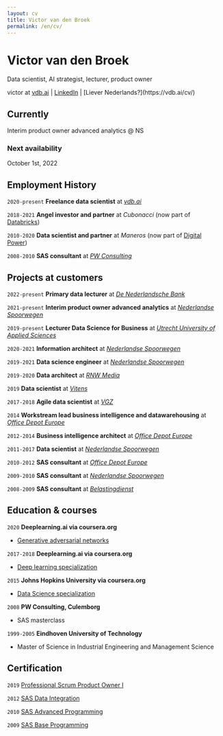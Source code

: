 ```yaml
---
layout: cv
title: Victor van den Broek
permalink: /en/cv/
---
```

# Victor van den Broek
Data scientist, AI strategist, lecturer, product owner

<div id="webaddress">
victor at <a href="https://vdb.ai/en/">vdb.ai</a> | <a href="https://www.linkedin.com/in/victorvdb/">LinkedIn</a> | [Liever Nederlands?](https://vdb.ai/cv/)
</div>


## Currently

Interim product owner advanced analytics @ NS

### Next availability

October 1st, 2022

## Employment History
`2020-present`
__Freelance data scientist__ at [_vdb.ai_](https://vdb.ai)

`2018-2021`
__Angel investor and partner__ at _Cubonacci_ (now part of [Databricks](https://databricks.com/blog/2021/07/02/a-shared-vision-for-data-teams-why-cubonacci-joined-databricks.html))

`2010-2020`
__Data scientist and partner__ at _Maneros_ (now part of [Digital Power](https://digital-power.com/maneros))

`2008-2010`
__SAS consultant__ at [_PW Consulting_](https://www.pwconsulting.nl)

## Projects at customers

`2022-present`
__Primary data lecturer__ at [_De Nederlandsche Bank_](https://www.dnb.nl/en/)

`2021-present`
__Interim product owner advanced analytics__ at [_Nederlandse Spoorwegen_](https://www.ns.nl/en)

`2019-present`
__Lecturer Data Science for Business__ at [_Utrecht University of Applied Sciences_](https://www.internatonalhu.com)

`2020-2021`
__Information architect__ at [_Nederlandse Spoorwegen_](https://www.ns.nl/en)

`2019-2021`
__Data science engineer__ at [_Nederlandse Spoorwegen_](https://www.ns.nl/en)

`2019-2020`
__Data architect__ at [_RNW Media_](https://www.rnw.org)

`2019`
__Data scientist__ at [_Vitens_](https://www.vitens.nl)

`2017-2018`
__Agile data scientist__ at [_VGZ_](https://www.vgz.nl/english)

`2014`
__Workstream lead business intelligence and datawarehousing__ at [_Office Depot Europe_](https://www.officedepot.eu)

`2012-2014`
__Business intelligence architect__ at [_Office Depot Europe_](https://www.officedepot.eu)

`2011-2017`
__Data scientist__ at [_Nederlandse Spoorwegen_](https://www.ns.nl/en)

`2010-2012`
__SAS consultant__ at [_Office Depot Europe_](https://www.officedepot.eu)

`2009-2010`
__SAS consultant__ at [_Nederlandse Spoorwegen_](https://www.ns.nl/en)

`2008-2009`
__SAS consultant__ at [_Belastingdienst_](https://www.belastingdienst.nl/wps/wcm/connect/en/individuals/individuals)


## Education & courses

`2020`
__Deeplearning.ai via coursera.org__
- [Generative adversarial networks](https://coursera.org/share/d1490e08649f1555629f246e82cae349)

`2017-2018`
__Deeplearning.ai via coursera.org__
- [Deep learning specialization](https://coursera.org/share/9632c7003388406a8c5efad9c727302a)

`2015`
__Johns Hopkins University via coursera.org__
- [Data Science specialization](https://coursera.org/share/785ee18a8f8355d65a8e50f434625206)

`2008`
__PW Consulting, Culemborg__
- SAS masterclass

`1999-2005`
__Eindhoven University of Technology__
- Master of Science in Industrial Engineering and Management Science


## Certification

`2019`
[Professional Scrum Product Owner I](https://www.credly.com/badges/f30f95e1-5fed-49bb-8e06-74cf9e5ff5ca/public_url)

`2012`
[SAS Data Integration](https://www.credly.com/badges/43a617e5-ad93-4f1a-8531-e1e239f6ba66/public_url)

`2010`
[SAS Advanced Programming](https://www.credly.com/badges/1359fb4a-7962-40d6-81e7-a3e65a8b143a/public_url)

`2009`
[SAS Base Programming](https://www.credly.com/badges/36005d4f-630b-4a84-8945-e56cc4f172d9/public_url)
